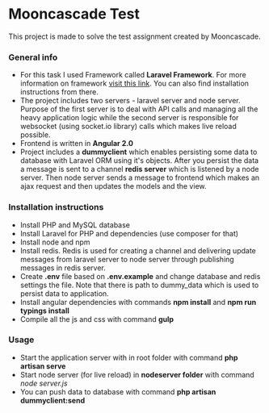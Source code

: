 # Mooncascade Test
This project is made to solve the test assignment created by Mooncascade.

### General info
- For this task I used Framework called **Laravel Framework**. For more information on framework [visit this link](https://laravel.com). You can also find installation instructions from there.
- The project includes two servers - laravel server and node server. Purpose of the first server is to deal with API calls and managing all the heavy application logic while the second server is responsible for websocket (using socket.io library) calls which makes live reload possible.
- Frontend is written in **Angular 2.0**
- Project includes a **dummyclient** which enables persisting some data to database with Laravel ORM using it's objects. After you persist the data a message is sent to a channel **redis server** which is listened by a node server. Then node server sends a message to frontend which makes an ajax request and then updates the models and the view.

### Installation instructions
- Install PHP and MySQL database
- Install Laravel for PHP and dependencies (use composer for that)
- Install node and npm
- Install redis. Redis is used for creating a channel and delivering update messages from laravel server to node server through publishing messages in redis server.
- Create **.env** file based on **.env.example** and change database and redis settings the file. Note that there is path to dummy_data which is used to persist data to application.
- Install angular dependencies with commands **npm install** and **npm run typings install**
- Compile all the js and css with command **gulp**

### Usage
- Start the application server with in root folder with command **php artisan serve**
- Start node server (for live reload) in **nodeserver folder** with command *node server.js*
- You can push data to database with command **php artisan dummyclient:send**
